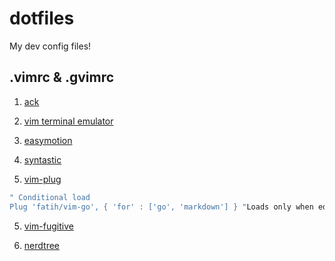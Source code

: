 # dotfiles
My dev config files!

## .vimrc & .gvimrc
1. [ack](https://github.com/mileszs/ack.vim)

1. [vim terminal emulator](https://github.com/vim/vim/blob/master/runtime/doc/terminal.txt)

2. [easymotion](https://github.com/easymotion/vim-easymotion)

3. [syntastic](https://github.com/vim-syntastic/syntastic/blob/master/doc/syntastic.txt)

4. [vim-plug](https://github.com/junegunn/vim-plug/blob/master/doc/plug.txt)
```bash
" Conditional load
Plug 'fatih/vim-go', { 'for' : ['go', 'markdown'] } "Loads only when editing golang files
```

5. [vim-fugitive](https://github.com/tpope/vim-fugitive/blob/master/doc/fugitive.txt)

6. [nerdtree](https://github.com/scrooloose/nerdtree)
